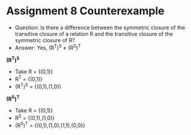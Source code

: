 # Assignment 8 Counterexample

- Question: Is there a difference between the symmetric closure of the transitive closure of a relation R and the transitive closure of the symmetric closure of R?
- Answer: Yes, (R<sup>T</sup>)<sup>S</sup> &ne; (R<sup>S</sup>)<sup>T</sup> 

<strong> (R<sup>T</sup>)<sup>S</sup> </strong>

- Take R = {(0,1)}
- R<sup>T</sup> = {(0,1)}
- (R<sup>T</sup>)<sup>S</sup> =  {(0,1),(1,0)}

<strong> (R<sup>S</sup>)<sup>T</sup> </strong>

- Take R = {(0,1)}
- R<sup>S</sup> = {(0,1),(1,0)}
- (R<sup>S</sup>)<sup>T</sup> =  {(0,1),(1,0),(1,1),(0,0)}

